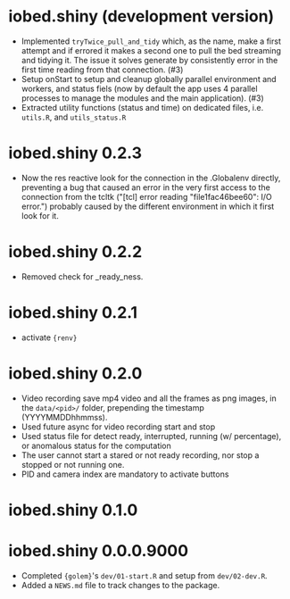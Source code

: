 # iobed.shiny (development version)

* Implemented `tryTwice_pull_and_tidy` which, as the name, make a first attempt and if errored it makes a second one to pull the bed streaming and tidying it. The issue it solves generate by consistently error in the first time reading from that connection. (#3)
* Setup onStart to setup and cleanup globally parallel environment and workers, and status fiels (now by default the app uses 4 parallel processes to manage the modules and the main application). (#3)
* Extracted utility functions (status and time) on dedicated files, i.e. `utils.R`, and `utils_status.R`

# iobed.shiny 0.2.3

* Now the res reactive look for the connection in the .Globalenv directly, preventing a bug that caused an error in the very first access to the connection from the tcltk ("[tcl] error reading "file1fac46bee60": I/O error.") probably caused by the different environment in which it first look for it.

# iobed.shiny 0.2.2

* Removed check for _ready_ness.

# iobed.shiny 0.2.1

* activate `{renv}`

# iobed.shiny 0.2.0

* Video recording save mp4 video and all the frames as png images, in the `data/<pid>/` folder, prepending the timestamp (YYYYMMDDhhmmss).
* Used future async for video recording start and stop
* Used status file for detect ready, interrupted, running (w/ percentage), or anomalous status for the computation
* The user cannot start a stared or not ready recording, nor stop a stopped or not running one.
* PID and camera index are mandatory to activate buttons

# iobed.shiny 0.1.0

# iobed.shiny 0.0.0.9000

* Completed `{golem}`'s `dev/01-start.R` and setup from `dev/02-dev.R`.
* Added a `NEWS.md` file to track changes to the package.

